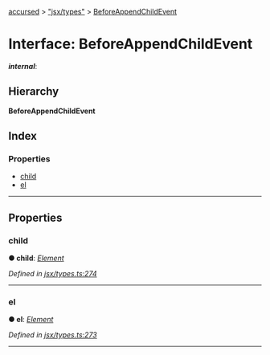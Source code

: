 [accursed](../README.md) > ["jsx/types"](../modules/_jsx_types_.md) > [BeforeAppendChildEvent](../interfaces/_jsx_types_.beforeappendchildevent.md)

# Interface: BeforeAppendChildEvent

*__internal__*: 

## Hierarchy

**BeforeAppendChildEvent**

## Index

### Properties

* [child](_jsx_types_.beforeappendchildevent.md#child)
* [el](_jsx_types_.beforeappendchildevent.md#el)

---

## Properties

<a id="child"></a>

###  child

**● child**: *[Element](_jsx_types_.__global.jsx.element.md)*

*Defined in [jsx/types.ts:274](https://github.com/cancerberoSgx/accursed/blob/978b980/src/jsx/types.ts#L274)*

___
<a id="el"></a>

###  el

**● el**: *[Element](_jsx_types_.__global.jsx.element.md)*

*Defined in [jsx/types.ts:273](https://github.com/cancerberoSgx/accursed/blob/978b980/src/jsx/types.ts#L273)*

___

